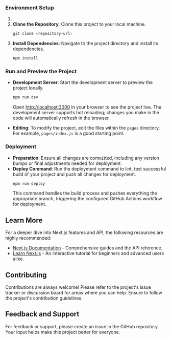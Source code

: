 ### Environment Setup

1. 
2. **Clone the Repository**: Clone this project to your local machine.
   ```bash
   git clone <repository-url>
   ```
3. **Install Dependencies**: Navigate to the project directory and install its dependencies.
   ```bash
   npm install
   ```

### Run and Preview the Project

- **Development Server**:
  Start the development server to preview the project locally.
  ```bash
  npm run dev
  ```
  Open [http://localhost:3000](http://localhost:3000) in your browser to see the project live. The development server supports hot reloading; changes you make in the code will automatically refresh in the browser.

- **Editing**: To modify the project, edit the files within the `pages` directory. For example, `pages/index.js` is a good starting point.

### Deployment

- **Preparation**: Ensure all changes are com`mi`tted, including any version bumps or final adjustments needed for deployment.
- **Deploy Command**: Run the deployment command to lint, test successful build of your project and push all changes for deployment.
  ```bash
  npm run deploy
  ```
  This command handles the build process and pushes everything the appropriate branch, triggering the configured GitHub Actions workflow for deployment.

## Learn More

For a deeper dive into Next.js features and API, the following resources are highly recommended:

- [Next.js Documentation](https://nextjs.org/docs) - Comprehensive guides and the API reference.
- [Learn Next.js](https://nextjs.org/learn) - An interactive tutorial for beginners and advanced users alike.

## Contributing

Contributions are always welcome! Please refer to the project's issue tracker or discussion board for areas where you can help. Ensure to follow the project's contribution guidelines.

## Feedback and Support

For feedback or support, please create an issue in the GitHub repository. Your input helps make this project better for everyone.
